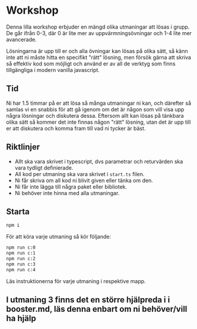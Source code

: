 # Workshop

Denna lilla workshop erbjuder en mängd olika utmaningar att lösas i grupp. De går ifrån 0-3, där 0 är lite mer av uppvärmningsövningar och 1-4 lite mer avancerade. 

Lösningarna är upp till er och alla övningar kan lösas på olika sätt, så känn inte att ni måste hitta en specifikt "rätt" lösning, men försök gärna att skriva så effektiv kod som möjligt och använd er av all de verktyg som finns tillgängliga i modern vanilla javascript.

## Tid

Ni har 1.5 timmar på er att lösa så många utmaningar ni kan, och därefter så samlas vi en snabbis för att gå igenom om det är någon som vill visa upp några lösningar och diskutera dessa. Eftersom allt kan lösas på tänkbara olika sätt så kommer det inte finnas någon "rätt" lösning, utan det är upp till er att diskutera och komma fram till vad ni tycker är bäst.

## Riktlinjer

- Allt ska vara skrivet i typescript, dvs parametrar och returvärden ska vara tydligt definierade.
- All kod per utmaning ska vara skrivet i `start.ts` filen.
- Ni får skriva om all kod ni blivit given eller tänka om den.
- Ni får inte lägga till några paket eller bibliotek.
- Ni behöver inte hinna med alla utmaningar.

## Starta

```bash
npm i
```

För att köra varje utmaning så kör följande:

```bash
npm run c:0
npm run c:1
npm run c:2
npm run c:3
npm run c:4
```

Läs instruktionerna för varje utmaning i respektive mapp. 

## **I utmaning 3 finns det en större hjälpreda i i booster.md, läs denna enbart om ni behöver/vill ha hjälp**